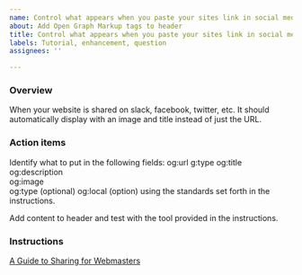 ```yaml
---
name: Control what appears when you paste your sites link in social media sites
about: Add Open Graph Markup tags to header
title: Control what appears when you paste your sites link in social media sites
labels: Tutorial, enhancement, question
assignees: ''

---
```


### Overview
When your website is shared on slack, facebook, twitter, etc. It should automatically display with an image and title instead of just the URL.

### Action items
Identify what to put in the following fields:
og:url
g:type
og:title
og:description     
og:image   
og:type (optional)
og:local (option)
using the standards set forth in the instructions.

Add content to header and test with the tool provided in the instructions.

### Instructions
[A Guide to Sharing for Webmasters](https://developers.facebook.com/docs/sharing/webmasters#markup)
